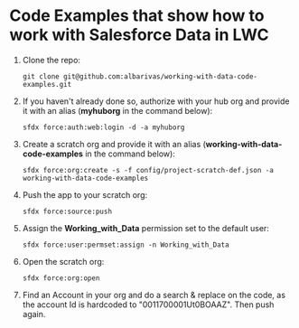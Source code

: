 # Code Examples that show how to work with Salesforce Data in LWC

1. Clone the repo:

   ```
   git clone git@github.com:albarivas/working-with-data-code-examples.git
   ```

1. If you haven't already done so, authorize with your hub org and provide it with an alias (**myhuborg** in the command below):

   ```
   sfdx force:auth:web:login -d -a myhuborg
   ```

1. Create a scratch org and provide it with an alias (**working-with-data-code-examples** in the command below):

   ```
   sfdx force:org:create -s -f config/project-scratch-def.json -a working-with-data-code-examples
   ```

1. Push the app to your scratch org:

   ```
   sfdx force:source:push
   ```

1. Assign the **Working_with_Data** permission set to the default user:

   ```
   sfdx force:user:permset:assign -n Working_with_Data
   ```

1. Open the scratch org:

   ```
   sfdx force:org:open
   ```

1. Find an Account in your org and do a search & replace on the code, as the account Id is hardcoded to "0011700001Ut0BOAAZ". Then push again.
